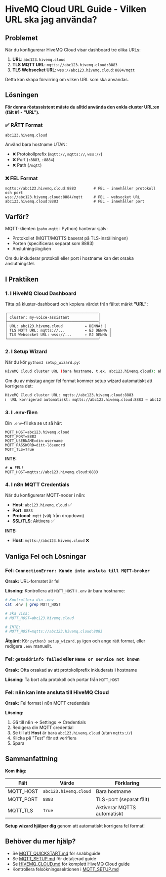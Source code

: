 # HiveMQ Cloud URL Guide - Vilken URL ska jag använda?

## Problemet

När du konfigurerar HiveMQ Cloud visar dashboard tre olika URLs:

1. **URL**: `abc123.hivemq.cloud`
2. **TLS MQTT URL**: `mqtts://abc123.hivemq.cloud:8883`
3. **TLS Websocket URL**: `wss://abc123.hivemq.cloud:8884/mqtt`

Detta kan skapa förvirring om vilken URL som ska användas.

## Lösningen

**För denna röstassistent måste du alltid använda den enkla cluster URL:en (fält #1 - "URL").**

### ✅ RÄTT Format

```
abc123.hivemq.cloud
```

Använd bara hostname UTAN:
- ❌ Protokollprefix (`mqtt://`, `mqtts://`, `wss://`)
- ❌ Port (`:8883`, `:8884`)
- ❌ Path (`/mqtt`)

### ❌ FEL Format

```
mqtts://abc123.hivemq.cloud:8883        # FEL - innehåller protokoll och port
wss://abc123.hivemq.cloud:8884/mqtt     # FEL - websocket URL
abc123.hivemq.cloud:8883                # FEL - innehåller port
```

## Varför?

MQTT-klienten (`paho-mqtt` i Python) hanterar själv:
- Protokollet (MQTT/MQTTS baserat på TLS-inställningen)
- Porten (specificeras separat som 8883)
- Anslutningslogiken

Om du inkluderar protokoll eller port i hostname kan det orsaka anslutningsfel.

## I Praktiken

### 1. I HiveMQ Cloud Dashboard

Titta på kluster-dashboard och kopiera värdet från fältet märkt **"URL"**:

```
┌─────────────────────────────────────────┐
│ Cluster: my-voice-assistant             │
├─────────────────────────────────────────┤
│ URL: abc123.hivemq.cloud          ← DENNA! │
│ TLS MQTT URL: mqtts://...         ← EJ DENNA │
│ TLS Websocket URL: wss://...      ← EJ DENNA │
└─────────────────────────────────────────┘
```

### 2. I Setup Wizard

När du kör `python3 setup_wizard.py`:

```bash
HiveMQ Cloud cluster URL (bara hostname, t.ex. abc123.hivemq.cloud): abc123.hivemq.cloud
```

Om du av misstag anger fel format kommer setup wizard automatiskt att korrigera det:

```bash
HiveMQ Cloud cluster URL: mqtts://abc123.hivemq.cloud:8883
ℹ️  URL korrigerad automatiskt: mqtts://abc123.hivemq.cloud:8883 → abc123.hivemq.cloud
```

### 3. I .env-filen

Din `.env`-fil ska se ut så här:

```env
MQTT_HOST=abc123.hivemq.cloud
MQTT_PORT=8883
MQTT_USERNAME=din-username
MQTT_PASSWORD=ditt-lösenord
MQTT_TLS=True
```

**INTE:**

```env
# ❌ FEL!
MQTT_HOST=mqtts://abc123.hivemq.cloud:8883
```

### 4. I n8n MQTT Credentials

När du konfigurerar MQTT-noder i n8n:

- **Host**: `abc123.hivemq.cloud` ✅
- **Port**: `8883`
- **Protocol**: `mqtt` (välj från dropdown)
- **SSL/TLS**: Aktivera ✅

**INTE:**

- **Host**: `mqtts://abc123.hivemq.cloud` ❌

## Vanliga Fel och Lösningar

### Fel: `ConnectionError: Kunde inte ansluta till MQTT-broker`

**Orsak:** URL-formatet är fel

**Lösning:** Kontrollera att `MQTT_HOST` i `.env` är bara hostname:

```bash
# Kontrollera din .env
cat .env | grep MQTT_HOST

# Ska visa:
# MQTT_HOST=abc123.hivemq.cloud

# INTE:
# MQTT_HOST=mqtts://abc123.hivemq.cloud:8883
```

**Åtgärd:** Kör `python3 setup_wizard.py` igen och ange rätt format, eller redigera `.env` manuellt.

### Fel: `getaddrinfo failed` eller `Name or service not known`

**Orsak:** Ofta orsakad av att protokollprefix inkluderats i hostname

**Lösning:** Ta bort alla protokoll och portar från `MQTT_HOST`

### Fel: n8n kan inte ansluta till HiveMQ Cloud

**Orsak:** Fel format i n8n MQTT credentials

**Lösning:**
1. Gå till n8n → Settings → Credentials
2. Redigera din MQTT credential
3. Se till att **Host** är bara `abc123.hivemq.cloud` (utan `mqtts://`)
4. Klicka på "Test" för att verifiera
5. Spara

## Sammanfattning

**Kom ihåg:**

| Fält | Värde | Förklaring |
|------|-------|------------|
| MQTT_HOST | `abc123.hivemq.cloud` | Bara hostname |
| MQTT_PORT | `8883` | TLS-port (separat fält) |
| MQTT_TLS | `True` | Aktiverar MQTTS automatiskt |

**Setup wizard hjälper dig** genom att automatiskt korrigera fel format!

## Behöver du mer hjälp?

- Se [MQTT_QUICKSTART.md](MQTT_QUICKSTART.md) för snabbguide
- Se [MQTT_SETUP.md](MQTT_SETUP.md) för detaljerad guide
- Se [HIVEMQ_CLOUD.md](HIVEMQ_CLOUD.md) för komplett HiveMQ Cloud guide
- Kontrollera felsökningssektionen i [MQTT_SETUP.md](MQTT_SETUP.md#felsökning)
